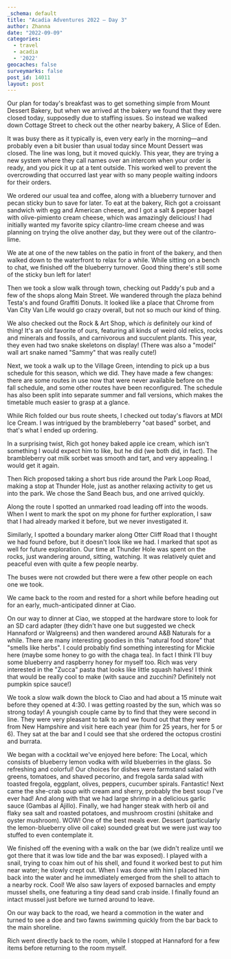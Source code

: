 ```yaml
---
_schema: default
title: "Acadia Adventures 2022 – Day 3"
author: Zhanna
date: "2022-09-09"
categories: 
  - travel
  - acadia
  - '2022'
geocaches: false
surveymarks: false
post_id: 14011
layout: post  
---
```


Our plan for today's breakfast was to get something simple from Mount Dessert Bakery, but when we arrived at the bakery we found that they were closed today, supposedly due to staffing issues. So instead we walked down Cottage Street to check out the other nearby bakery, A Slice of Eden. 

It was busy there as it typically is, even very early in the morning—and probably even a bit busier than usual today since Mount Dessert was closed. The line was long, but it moved quickly. This year, they are trying a new system where they call names over an intercom when your order is ready, and you pick it up at a tent outside. This worked well to prevent the overcrowding that occurred last year with so many people waiting indoors for their orders. 

We ordered our usual tea and coffee, along with a blueberry turnover and pecan sticky bun to save for later. To eat at the bakery, Rich got a croissant sandwich with egg and American cheese, and I got a salt & pepper bagel with olive-pimiento cream cheese, which was amazingly delicious! I had initially wanted my favorite spicy cilantro-lime cream cheese and was planning on trying the olive another day, but they were out of the cilantro-lime. 

We ate at one of the new tables on the patio in front of the bakery, and then walked down to the waterfront to relax for a while. While sitting on a bench to chat, we finished off the blueberry turnover. Good thing there's still some of the sticky bun left for later! 

Then we took a slow walk through town, checking out Paddy's pub and a few of the shops along Main Street. We wandered through the plaza behind Testa's and found Graffiti Donuts. It looked like a place that Chrome from Van City Van Life would go crazy overall, but not so much our kind of thing. 

We also checked out the Rock & Art Shop, which _is_ definitely our kind of thing! It's an old favorite of ours, featuring all kinds of weird old relics, rocks and minerals and fossils, and carnivorous and succulent plants. This year, they even had two snake skeletons on display! (There was also a "model" wall art snake named "Sammy" that was really cute!)

Next, we took a walk up to the Village Green, intending to pick up a bus schedule for this season, which we did. They have made a few changes: there are some routes in use now that were never available before on the fall schedule, and some other routes have been reconfigured. The schedule has also been split into separate summer and fall versions, which makes the timetable much easier to grasp at a glance. 

While Rich folded our bus route sheets, I checked out today's flavors at MDI Ice Cream. I was intrigued by the brambleberry "oat based" sorbet, and that's what I ended up ordering. 

In a surprising twist, Rich got honey baked apple ice cream, which isn't something I would expect him to like, but he did (we both did, in fact). The brambleberry oat milk sorbet was smooth and tart, and very appealing. I would get it again.

Then Rich proposed taking a short bus ride around the Park Loop Road, making a stop at Thunder Hole, just as another relaxing activity to get us into the park. We chose the Sand Beach bus, and one arrived quickly. 

Along the route I spotted an unmarked road leading off into the woods. When I went to mark the spot on my phone for further exploration, I saw that I had already marked it before, but we never investigated it. 

Similarly, I spotted a boundary marker along Otter Cliff Road that I thought we had found before, but it doesn't look like we had. I marked that spot as well for future exploration. Our time at Thunder Hole was spent on the rocks, just wandering around, sitting, watching. It was relatively quiet and peaceful even with quite a few people nearby.

The buses were not crowded but there were a few other people on each one we took.

We came back to the room and rested for a short while before heading out for an early, much-anticipated dinner at Ciao.

On our way to dinner at Ciao, we stopped at the hardware store to look for an SD card adapter (they didn't have one but suggested we check Hannaford or Walgreens) and then wandered around A&B Naturals for a while. There are many interesting goodies in this "natural food store" that "smells like herbs". I could probably find something interesting for Mickie here (maybe some honey to go with the chaga tea). In fact I think I'll buy some blueberry and raspberry honey for myself too. Rich was very interested in the "Zucca" pasta that looks like little squash halves! I think that would be really cool to make (with sauce and zucchini? Definitely not pumpkin spice sauce!)

We took a slow walk down the block to Ciao and had about a 15 minute wait before they opened at 4:30. I was getting roasted by the sun, which was so strong today! A youngish couple came by to find that they were second in line. They were very pleasant to talk to and we found out that they were from New Hampshire and visit here each year (him for 25 years, her for 5 or 6). They sat at the bar and I could see that she ordered the octopus crostini and burrata. 

We began with a cocktail we've enjoyed here before: The Local, which consists of blueberry lemon vodka with wild blueberries in the glass. So refreshing and colorful! Our choices for dishes were farmstand salad with greens, tomatoes, and shaved pecorino, and fregola sarda salad with toasted fregola, eggplant, olives, peppers, cucumber spirals. Fantastic! Next came the she-crab soup with cream and sherry, probably the best soup I've ever had! And along with that we had large shrimp in a delicious garlic sauce (Gambas al Ajillo). Finally, we had hanger steak with herb oil and flaky sea salt and roasted potatoes, and mushroom crostini (shiitake and oyster mushroom). WOW! One of the best meals ever. Dessert (particularly the lemon-blueberry olive oil cake) sounded great but we were just way too stuffed to even contemplate it.

We finished off the evening with a walk on the bar (we didn't realize until we got there that it was low tide and the bar was exposed). I played with a snail, trying to coax him out of his shell, and found it worked best to put him near water; he slowly crept out. When I was done with him I placed him back into the water and he immediately emerged from the shell to attach to a nearby rock. Cool! We also saw layers of exposed barnacles and empty mussel shells, one featuring a tiny dead sand crab inside. I finally found an intact mussel just before we turned around to leave.

On our way back to the road, we heard a commotion in the water and turned to see a doe and two fawns swimming quickly from the bar back to the main shoreline.

Rich went directly back to the room, while I stopped at Hannaford for a few items before returning to the room myself.